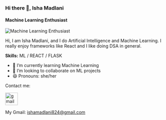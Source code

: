 <h3>Hi there 👋, Isha Madlani</h3>
<h4>Machine Learning Enthusiast</h4>
<img src="https://arturssmirnovs.github.io/github-profile-readme-generator/images/banner.png" alt="Machine Learning Enthusiast">

<p>Hi, I am Isha Madlani, and I do Artificial Intelligence and Machine Learning. I really enjoy frameworks like React and I like doing DSA in general.</p>

<p><strong>Skills:</strong> ML / REACT / FLASK</p>

<ul>
  <li>🌱 I’m currently learning Machine Learning</li>
  <li>👯 I’m looking to collaborate on ML projects</li>
  <li>😄 Pronouns: she/her</li>
</ul>

<p>Contact me:</p>
<a href="mailto:ishamadlani824@gmail.com">
    <img src="https://cdn.jsdelivr.net/npm/simple-icons@3.0.1/icons/gmail.svg" alt="gmail" height="40">
</a>

<p>My Gmail: <a href="mailto:ishamadlani824@gmail.com">ishamadlani824@gmail.com</a></p>

